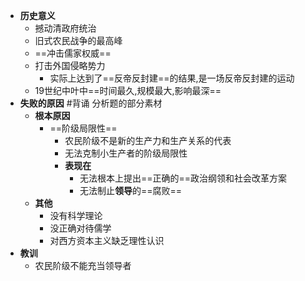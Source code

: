 - **历史意义**
	- 撼动清政府统治
	- 旧式农民战争的最高峰
	- ==冲击儒家权威==
	- 打击外国侵略势力
		- 实际上达到了==反帝反封建==的结果,是一场反帝反封建的运动
	- 19世纪中叶中==时间最久,规模最大,影响最深==
- **失败的原因** #背诵 分析题的部分素材
	- **根本原因**
		- ==阶级局限性==
			- 农民阶级不是新的生产力和生产关系的代表
			- 无法克制小生产者的阶级局限性 
			- **表现在**
				- 无法根本上提出==正确的==政治纲领和社会改革方案
				- 无法制止**领导**的==腐败==
	- **其他**
		- 没有科学理论
		- 没正确对待儒学
		- 对西方资本主义缺乏理性认识
- **教训**
	- 农民阶级不能充当领导者
